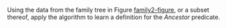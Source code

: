 

Using the data from the family tree in
Figure <a class="insideBookFigRef" target="_blank" href="https://aimacode.github.io/figures/family2-figure.png">family2-figure</a>, or a subset thereof, apply the
algorithm to learn a definition for the ${Ancestor}$ predicate.
